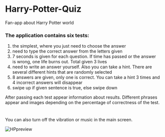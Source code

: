 # Harry-Potter-Quiz
Fan-app about Harry Potter world

### The application contains six tests:
1) the simplest, where you just need to choose the answer
2) need to type the correct answer from the letters given
3) 7 seconds is given for each question. If time has passed or the answer is wrong, one life burns out. Total given 3 lives
4) need to write an answer yourself. Also you can take a hint. There are several different hints that are randomly selected
5) 8 answers are given, only one is correct. You can take a hint 3 times and 4 incorrect answers will disappear
6) swipe up if given sentence is true, else swipe down

After passing each test appear information about results. Different phrases appear and images depending on the percentage of correctness of the test.
#
You can also turn off the vibration or music in the main screen.

![HPpreview](https://user-images.githubusercontent.com/51258482/71713657-afffe800-2e1b-11ea-84ff-730863b0d9f4.png)
